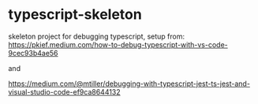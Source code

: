 # typescript-skeleton

skeleton project for debugging typescript, 
setup from: https://pkief.medium.com/how-to-debug-typescript-with-vs-code-9cec93b4ae56

and 

https://medium.com/@mtiller/debugging-with-typescript-jest-ts-jest-and-visual-studio-code-ef9ca8644132